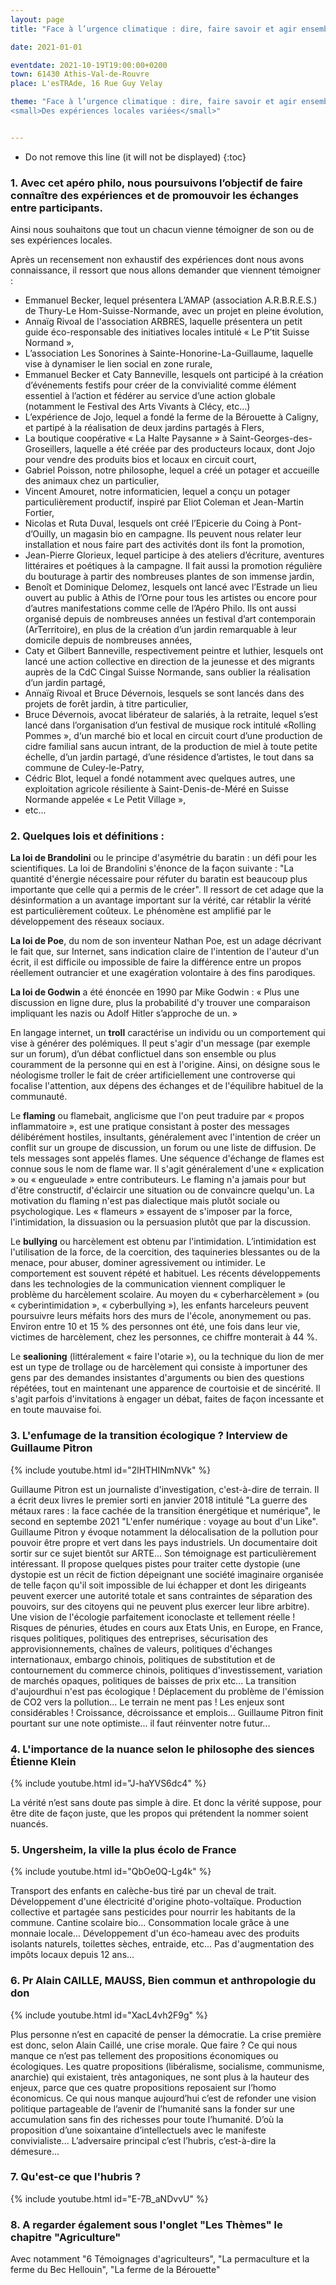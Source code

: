 ```yaml
---
layout: page
title: "Face à l’urgence climatique : dire, faire savoir et agir ensemble"

date: 2021-01-01

eventdate: 2021-10-19T19:00:00+0200
town: 61430 Athis-Val-de-Rouvre
place: L'esTRAde, 16 Rue Guy Velay

theme: "Face à l’urgence climatique : dire, faire savoir et agir ensemble<br />
<small>Des expériences locales variées</small>"


---
```




* Do not remove this line (it will not be displayed) 
{:toc}


### 1.   Avec cet apéro philo, nous poursuivons l’objectif de faire connaître des expériences et de promouvoir les échanges entre participants.

Ainsi nous souhaitons que tout un chacun  vienne témoigner de son ou de ses expériences locales.

Après un recensement non exhaustif des expériences dont nous avons connaissance, il ressort que nous allons demander que viennent témoigner :
- Emmanuel Becker, lequel présentera L’AMAP (association A.R.B.R.E.S.) de Thury-Le Hom-Suisse-Normande, avec un projet en pleine  évolution,
- Annaïg Rivoal de l'association ARBRES, laquelle présentera un petit guide éco-responsable des initiatives locales intitulé « Le P’tit Suisse Normand »,
- L’association Les Sonorines à Sainte-Honorine-La-Guillaume, laquelle vise à dynamiser le lien social en zone rurale,
- Emmanuel Becker et Caty Banneville, lesquels ont participé à la création d’événements festifs pour créer de la convivialité comme élément essentiel à l’action et fédérer au service d’une action globale (notamment le Festival des Arts Vivants à Clécy, etc...) 
- L’expérience de Jojo, lequel a fondé la ferme de la Bérouette à Caligny, et partipé à la réalisation de deux jardins partagés à Flers, 
- La boutique coopérative « La Halte Paysanne » à Saint-Georges-des-Groseillers, laquelle a été créée par des producteurs locaux, dont Jojo pour vendre des produits bios et locaux en circuit court, 
- Gabriel Poisson, notre philosophe, lequel a créé un potager et accueille des animaux chez un particulier,
- Vincent Amouret, notre informaticien, lequel a conçu un potager particulièrement productif, inspiré par Eliot Coleman et Jean-Martin Fortier,
- Nicolas et Ruta Duval, lesquels ont créé l’Epicerie du Coing à Pont-d’Ouilly, un magasin bio en campagne. Ils peuvent nous relater leur installation et nous faire part des activités dont ils font la promotion,
- Jean-Pierre Glorieux, lequel participe à des ateliers d’écriture, aventures littéraires et poétiques à la campagne. Il fait aussi la promotion régulière du bouturage à partir des nombreuses plantes de son immense jardin,
- Benoît et Dominique Delomez, lesquels ont lancé avec l’Estrade un lieu ouvert au public à Athis de l’Orne pour tous les artistes ou encore pour d’autres manifestations comme celle de l’Apéro Philo. Ils ont aussi organisé depuis de nombreuses années un festival d’art contemporain (ArTerritoire), en plus de la création d’un jardin remarquable à leur domicile depuis de nombreuses années,
- Caty et Gilbert Banneville, respectivement peintre et luthier, lesquels ont lancé une action collective en direction de la jeunesse et des migrants auprès de la CdC Cingal Suisse Normande, sans oublier la réalisation d’un jardin partagé,
- Annaïg Rivoal et Bruce Dévernois,  lesquels se sont lancés dans des projets de forêt jardin, à titre particulier, 
- Bruce Dévernois, avocat libérateur de salariés, à la retraite, lequel s’est lancé dans l’organisation d’un festival de musique rock intitulé «Rolling Pommes », d‘un marché bio et local en circuit court d’une production de cidre familial sans aucun intrant, de la production de miel à toute petite échelle, d’un jardin partagé, d’une résidence d’artistes, le tout dans sa commune de Culey-le-Patry,
- Cédric Blot, lequel a fondé notamment avec quelques autres, une exploitation agricole résiliente à Saint-Denis-de-Méré en Suisse Normande appelée « Le Petit Village », 
- etc...

### 2. Quelques lois et définitions : 

**La loi de Brandolini** ou le principe d'asymétrie du baratin : un défi pour les scientifiques. La loi de Brandolini s'énonce de la façon suivante : "La quantité d'énergie nécessaire pour réfuter du baratin est beaucoup plus importante que celle qui a permis de le créer". Il ressort de cet adage que la désinformation a un avantage important sur la vérité, car rétablir la vérité est particulièrement coûteux. Le phénomène est amplifié par le développement des réseaux sociaux.

**La loi de Poe**, du nom de son inventeur Nathan Poe, est un adage décrivant le fait que, sur Internet, sans indication claire de l'intention de l'auteur d'un écrit, il est difficile ou impossible de faire la différence entre un propos réellement outrancier et une exagération volontaire à des fins parodiques.

**La loi de Godwin** a été énoncée en 1990 par Mike Godwin  : « Plus une discussion en ligne dure, plus la probabilité d'y trouver une comparaison impliquant les nazis ou Adolf Hitler s’approche de un. »

En langage internet, un **troll** caractérise un individu ou un comportement qui vise à générer des polémiques. Il peut s'agir d'un message (par exemple sur un forum), d’un débat conflictuel dans son ensemble ou plus couramment de la personne qui en est à l'origine. Ainsi, on désigne sous le néologisme troller le fait de créer artificiellement une controverse qui focalise l'attention, aux dépens des échanges et de l'équilibre habituel de la communauté.

Le **flaming** ou flamebait, anglicisme que l'on peut traduire par « propos inflammatoire », est une pratique consistant à poster des messages délibérément hostiles, insultants, généralement avec l'intention de créer un conflit sur un groupe de discussion, un forum ou une liste de diffusion. De tels messages sont appelés flames. Une séquence d'échange de flames est connue sous le nom de flame war. Il s'agit généralement d'une « explication » ou « engueulade » entre contributeurs. Le flaming n'a jamais pour but d'être constructif, d'éclaircir une situation ou de convaincre quelqu'un. La motivation du flaming n'est pas dialectique mais plutôt sociale ou psychologique. Les « flameurs » essayent de s'imposer par la force, l'intimidation, la dissuasion ou la persuasion plutôt que par la discussion.

Le **bullying** ou harcèlement est obtenu par l'intimidation. L’intimidation est l'utilisation de la force, de la coercition, des taquineries blessantes ou de la menace, pour abuser, dominer agressivement ou intimider. Le comportement est souvent répété et habituel. Les récents développements dans les technologies de la communication viennent compliquer le problème du harcèlement scolaire. Au moyen du « cyberharcèlement » (ou « cyberintimidation », « cyberbullying »), les enfants harceleurs peuvent poursuivre leurs méfaits hors des murs de l'école, anonymement ou pas. Environ entre 10 et 15 % des personnes ont été, une fois dans leur vie, victimes de harcèlement, chez les personnes, ce chiffre monterait à 44 %.

Le **sealioning** (littéralement « faire l'otarie »), ou la technique du lion de mer est un type de trollage ou de harcèlement qui consiste à importuner des gens par des demandes insistantes d'arguments ou bien des questions répétées, tout en maintenant une apparence de courtoisie et de sincérité. Il s'agit parfois d'invitations à engager un débat, faites de façon incessante et en toute mauvaise foi.

### 3. L'enfumage de la transition écologique ? Interview de Guillaume Pitron

{% include youtube.html id="2lHTHINmNVk" %}

Guillaume Pitron est un journaliste d'investigation, c'est-à-dire de terrain. Il a écrit deux livres le premier sorti en janvier 2018 intitulé "La guerre des métaux rares : la face cachée de la transition énergétique et numérique", le second en septembe 2021 "L'enfer numérique : voyage au bout d'un Like". Guillaume Pitron y évoque notamment la délocalisation de la pollution pour pouvoir être propre et vert dans les pays industriels. Un documentaire doit sortir sur ce sujet bientôt sur ARTE... Son témoignage est particulièrement intéressant. Il propose quelques pistes pour traiter cette dystopie (une dystopie est un récit de fiction dépeignant une société imaginaire organisée de telle façon qu'il soit impossible de lui échapper et dont les dirigeants peuvent exercer une autorité totale et sans contraintes de séparation des pouvoirs, sur des citoyens qui ne peuvent plus exercer leur libre arbitre). Une vision de l'écologie parfaitement iconoclaste et tellement réelle ! Risques de pénuries, études en cours aux Etats Unis, en Europe, en France, risques politiques, politiques des entreprises, sécurisation des approvisionnements, chaînes de valeurs, politiques d'échanges internationaux, embargo chinois, politiques de substitution et de contournement du commerce chinois, politiques d'investissement, variation de marchés opaques, politiques de baisses de prix etc... La transition d'aujourdhui n'est pas écologique ! Déplacement du problème de l'émission de CO2 vers la pollution... Le terrain ne ment pas ! Les enjeux sont considérables ! Croissance, décroissance et emplois... Guillaume Pitron finit pourtant sur une note optimiste... il faut réinventer notre futur...
 
### 4. L'importance de la nuance selon le philosophe des siences Étienne Klein 

{% include youtube.html id="J-haYVS6dc4" %}

La vérité n’est sans doute pas simple à dire. Et donc la vérité suppose, pour être dite de façon juste, que les propos qui prétendent la nommer soient nuancés.

### 5. Ungersheim, la ville la plus écolo de France  

{% include youtube.html id="QbOe0Q-Lg4k" %}

Transport des enfants en calèche-bus tiré par un cheval de trait. Développement d'une électricité d'origine photo-voltaïque. Production collective et partagée sans pesticides pour nourrir les habitants de la commune. Cantine scolaire bio... Consommation locale grâce à une monnaie locale... Développement d'un éco-hameau avec des produits isolants naturels, toilettes sèches, entraide, etc... Pas d'augmentation des impôts locaux depuis 12 ans... 
 
### 6. Pr Alain CAILLE, MAUSS, Bien commun et anthropologie du don

{% include youtube.html id="XacL4vh2F9g" %}

Plus personne n’est en capacité de penser la démocratie. La crise première est donc, selon Alain Caillé, une crise morale. Que faire ? Ce qui nous manque ce n’est pas tellement des propositions économiques ou écologiques. Les quatre propositions (libéralisme, socialisme, communisme, anarchie) qui existaient, très antagoniques, ne sont plus à la hauteur des enjeux, parce que ces quatre propositions reposaient sur l’homo économicus. Ce qui nous manque aujourd’hui c’est de refonder une vision politique partageable de l’avenir de l’humanité sans la fonder sur une accumulation sans fin des richesses pour toute l’humanité. D’où la proposition d’une soixantaine d’intellectuels avec le manifeste convivialiste... L’adversaire principal c’est l’hubris, c’est-à-dire la démesure...

### 7. Qu'est-ce que l'hubris ?

{% include youtube.html id="E-7B_aNDvvU" %}

### 8. A regarder également sous l'onglet "Les Thèmes" le chapitre "Agriculture"

Avec notamment "6 Témoignages d'agriculteurs", "La permaculture et la ferme du Bec Hellouin", "La ferme de la Bérouette"
